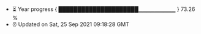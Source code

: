 - ⏳ Year progress { █████████████████████▁▁▁▁▁▁▁▁▁ } 73.26 %
- ⏰ Updated on Sat, 25 Sep 2021 09:18:28 GMT

